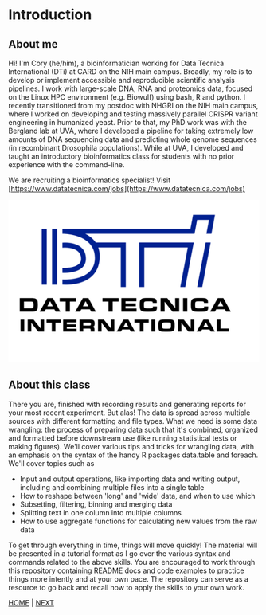 # Introduction

## About me
Hi! I'm Cory (he/him), a bioinformatician working for Data Tecnica International (DTi) at CARD on the NIH main campus. Broadly, my role is to develop or implement accessible and reproducible scientific analysis pipelines. I work with large-scale DNA, RNA and proteomics data, focused on the Linux HPC environment (e.g. Biowulf) using bash, R and python. I recently transitioned from my postdoc with NHGRI on the NIH main campus, where I worked on developing and testing massively parallel CRISPR variant engineering in humanized yeast. Prior to that, my PhD work was with the Bergland lab at UVA, where I developed a pipeline for taking extremely low amounts of DNA sequencing data and predicting whole genome sequences (in recombinant Drosophila populations). While at UVA, I developed and taught an introductory bioinformatics class for students with no prior experience with the command-line. 

We are recruiting a bioinformatics specialist! Visit [https://www.datatecnica.com/jobs](https://www.datatecnica.com/jobs)



![](/assets/dti-logo.png)

## About this class

There you are, finished with recording results and generating reports for your most recent experiment. But alas! The data is spread across multiple sources with different formatting and file types. What we need is some data wrangling: the process of preparing data such that it's combined, organized and formatted before downstream use (like running statistical tests or making figures). We'll cover various tips and tricks for wrangling data, with an emphasis on the syntax of the handy R packages data.table and foreach. We'll cover topics such as

* Input and output operations, like importing data and writing output, including and combining multiple files into a single table
* How to reshape between 'long' and 'wide' data, and when to use which
* Subsetting, filtering, binning and merging data
* Splitting text in one column into multiple columns
* How to use aggregate functions for calculating new values from the raw data
 

To get through everything in time, things will move quickly! The material will be presented in a tutorial format as I go over the various syntax and commands related to the above skills. You are encouraged to work through this repository containing README docs and code examples to practice things more intently and at your own pace. The repository can serve as a resource to go back and recall how to apply the skills to your own work.

[HOME](/README.md) | [NEXT](/00_intro/A.md)